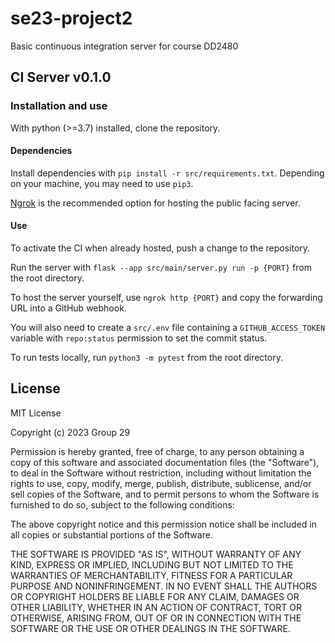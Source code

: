 # se23-project2
Basic continuous integration server for course DD2480

## CI Server v0.1.0

### Installation and use

With python (>=3.7) installed, clone the repository. 

#### Dependencies

Install dependencies with `pip install -r src/requirements.txt`.
Depending on your machine, you may need to use `pip3`.

[Ngrok](https://ngrok.com/) is the recommended option for hosting the public facing server.

#### Use

To activate the CI when already hosted, push a change to the repository.

Run the server with `flask --app src/main/server.py run -p {PORT}` from the root directory.

To host the server yourself, use `ngrok http {PORT}` and copy the forwarding URL into a GitHub webhook.

You will also need to create a `src/.env` file containing a `GITHUB_ACCESS_TOKEN` variable with `repo:status` permission to set the commit status.

To run tests locally, run `python3 -m pytest` from the root directory.


## License

MIT License

Copyright (c) 2023 Group 29

Permission is hereby granted, free of charge, to any person obtaining a copy
of this software and associated documentation files (the "Software"), to deal
in the Software without restriction, including without limitation the rights
to use, copy, modify, merge, publish, distribute, sublicense, and/or sell
copies of the Software, and to permit persons to whom the Software is
furnished to do so, subject to the following conditions:

The above copyright notice and this permission notice shall be included in all
copies or substantial portions of the Software.

THE SOFTWARE IS PROVIDED "AS IS", WITHOUT WARRANTY OF ANY KIND, EXPRESS OR
IMPLIED, INCLUDING BUT NOT LIMITED TO THE WARRANTIES OF MERCHANTABILITY,
FITNESS FOR A PARTICULAR PURPOSE AND NONINFRINGEMENT. IN NO EVENT SHALL THE
AUTHORS OR COPYRIGHT HOLDERS BE LIABLE FOR ANY CLAIM, DAMAGES OR OTHER
LIABILITY, WHETHER IN AN ACTION OF CONTRACT, TORT OR OTHERWISE, ARISING FROM,
OUT OF OR IN CONNECTION WITH THE SOFTWARE OR THE USE OR OTHER DEALINGS IN THE
SOFTWARE.
